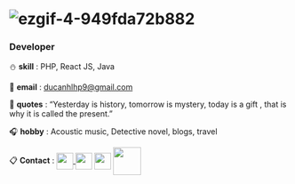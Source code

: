 # ![ezgif-4-949fda72b882](https://user-images.githubusercontent.com/48445457/91256339-4dd06a80-e791-11ea-8255-3e3adddc4a72.gif)
### Developer

:snowman: **skill**        : PHP, React JS, Java

:email: **email**          : ducanhlhp9@gmail.com

:book: **quotes**          : “Yesterday is history, tomorrow is mystery, today is a gift , that is why it is called the present.”

:headphones: **hobby**     : Acoustic music, Detective novel, blogs, travel



:clipboard: **Contact**        : [<img align="center" src="https://user-images.githubusercontent.com/48445457/91256686-30e86700-e792-11ea-8ef4-2f89e75a7cb9.png" width="30">
](https://www.linkedin.com/in/hoang-duc-anh-668872192/) [<img align="center" src="https://user-images.githubusercontent.com/48445457/91257086-35f9e600-e793-11ea-9af9-eecd41aee74c.png" width="30">](https://twitter.com/HongcAn52449307) [<img align="center" src="https://user-images.githubusercontent.com/48445457/91257308-bf111d00-e793-11ea-947c-4a6458511343.png" width="30">](https://www.facebook.com/hoangduc.anh.1420) [<img align="center" src="https://user-images.githubusercontent.com/48445457/91259570-fb934780-e798-11ea-8653-424582343f1f.png" width="50">](https://ducanhlhp9@gmail.com)













